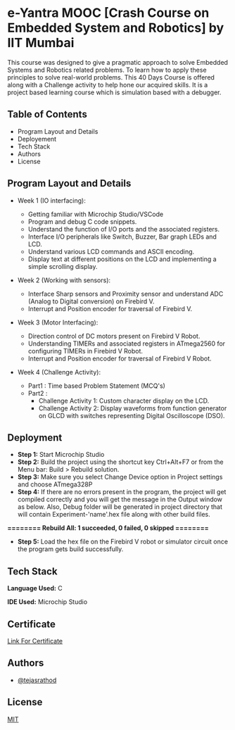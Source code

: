 
# e-Yantra MOOC [Crash Course on Embedded System and Robotics] by IIT Mumbai

This course was designed to give a pragmatic approach to solve Embedded Systems and Robotics related problems. To learn how to apply these principles to solve real-world problems.
This 40 Days Course is offered along with a Challenge activity to help hone our acquired skills. It is a project based learning course which is simulation based with a debugger.
## Table of Contents
- Program Layout and Details
- Deployement
- Tech Stack
- Authors
- License
## Program Layout and Details

- Week 1 (IO interfacing):
    - Getting familiar with Microchip Studio/VSCode
    - Program and debug C code snippets.
    - Understand the function of I/O ports and the associated registers.
    - Interface I/O peripherals like Switch, Buzzer, Bar graph LEDs and LCD.
    - Understand various LCD commands and ASCII encoding.
    - Display text at different positions on the LCD and implementing a simple scrolling display.

- Week 2 (Working with sensors):
    - Interface Sharp sensors and Proximity sensor and understand ADC (Analog to Digital conversion) on Firebird V.
    - Interrupt and Position encoder for traversal of Firebird V.

- Week 3 (Motor Interfacing):
    - Direction control of DC motors present on Firebird V Robot.
    - Understanding TIMERs and associated registers in ATmega2560 for configuring TIMERs in Firebird V Robot.
    - Interrupt and Position encoder for traversal of Firebird V Robot.

- Week 4 (Challenge Activity):
    - Part1 : Time based Problem Statement (MCQ's)
    - Part2 : 
        - Challenge Activity 1: Custom character display on the LCD. 
        - Challenge Activity 2: Display waveforms from function generator on GLCD with switches representing Digital Oscilloscope (DSO).

## Deployment 

- **Step 1:** Start Microchip Studio
- **Step 2:** Build the project using the shortcut key Ctrl+Alt+F7 or from the Menu bar: Build > Rebuild solution.
- **Step 3:** Make sure you select Change Device option in Project settings and choose ATmega328P
- **Step 4:** If there are no errors present in the program, the project will get compiled correctly and you will get the message in the Output window as below. Also, Debug folder will be generated in project directory that will contain Experiment-'name'.hex file along with other build files.

**======== Rebuild All: 1 succeeded, 0 failed, 0 skipped ========**

- **Step 5:** Load the hex file on the Firebird V robot or simulator circuit once the program gets build successfully. 

## Tech Stack

**Language Used:** C

**IDE Used:** Microchip Studio

## Certificate
[Link For Certificate](https://github.com/TejasARathod/MOOC-e-YANTRA/blob/f34d270ccc176d2e89e31d902457420b20b4b0ad/certificate.pdf)

## Authors

- [@tejasrathod](https://www.linkedin.com/in/tejas-rathod-923187189/)



## License

[MIT](https://github.com/TejasARathod/MOOC-e-YANTRA/blob/c3e43447f98f89a81ce485348c0bc446a4505a8b/LICENSE)

